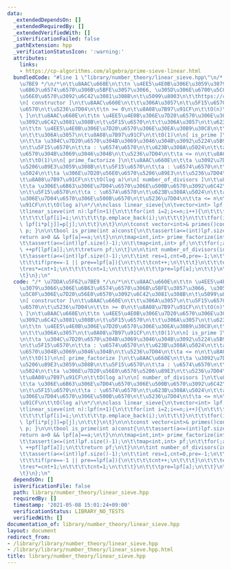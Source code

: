 ```yaml
---
data:
  _extendedDependsOn: []
  _extendedRequiredBy: []
  _extendedVerifiedWith: []
  _isVerificationFailed: false
  _pathExtension: hpp
  _verificationStatusIcon: ':warning:'
  attributes:
    links:
    - https://cp-algorithms.com/algebra/prime-sieve-linear.html
  bundledCode: "#line 1 \"library/number_theory/linear_sieve.hpp\"\n/* \u7DDA\u5F62\
    \u7BE9 */\n/*\n\t\u8AAC\u660E\n\t\tn \u4EE5\u4E0B\u306E\u3059\u3079\u3066\u306E\
    \u6B63\u6574\u6570\u306B\u5BFE\u3057\u3066, \u305D\u306E\u6700\u5C0F\u306E\u7D20\
    \u56E0\u6570\u3092\u6C42\u3081\u308B\n\t\u5099\u8003\n\t\thttps://cp-algorithms.com/algebra/prime-sieve-linear.html\n\
    \n[ constructor ]\n\t\u8AAC\u660E\n\t\t\u306A\u3057\n\t\u5F15\u6570\n\t\tn : \u6574\
    \u6570\n\t\u5236\u7D04\n\t\tn >= 0\n\t\u8A08\u7B97\u91CF\n\t\tO(n)\n\n[ primes\
    \ ]\n\t\u8AAC\u660E\n\t\tn \u4EE5\u4E0B\u306E\u7D20\u6570\u306E\u30EA\u30B9\u30C8\
    \u3092\u6C42\u3081\u308B\n\t\u5F15\u6570\n\t\t\u306A\u3057\n\t\u623B\u308A\u5024\
    \n\t\tn \u4EE5\u4E0B\u306E\u7D20\u6570\u306E\u30EA\u30B9\u30C8\n\t\u5236\u7D04\
    \n\t\t\u306A\u3057\n\t\u8A08\u7B97\u91CF\n\t\tO(1)\n\n[ is_prime ]\n\t\u8AAC\u660E\
    \n\t\ta \u304C\u7D20\u6570\u304B\u3069\u3046\u304B\u3092\u5224\u5B9A\u3059\u308B\
    \n\t\u5F15\u6570\n\t\ta : \u6574\u6570\n\t\u623B\u308A\u5024\n\t\ta \u304C\u7D20\
    \u6570\u304B\u3069\u3046\u304B\n\t\u5236\u7D04\n\t\ta <= n\n\t\u8A08\u7B97\u91CF\
    \n\t\tO(1)\n\n[ prime_factorize ]\n\t\u8AAC\u660E\n\t\ta \u3092\u7D20\u56E0\u6570\
    \u5206\u89E3\u3059\u308B\n\t\u5F15\u6570\n\t\ta : \u6574\u6570\n\t\u623B\u308A\
    \u5024\n\t\ta \u306E\u7D20\u56E0\u6570\u5206\u89E3\n\t\u5236\u7D04\n\t\ta <= n\n\
    \t\u8A08\u7B97\u91CF\n\t\tO(log a)\n\n[ number_of_divisors ]\n\t\u8AAC\u660E\n\
    \t\ta \u306E\u6B63\u306E\u7D04\u6570\u306E\u500B\u6570\u3092\u6C42\u3081\u308B\
    \n\t\u5F15\u6570\n\t\ta : \u6574\u6570\n\t\u623B\u308A\u5024\n\t\ta \u306E\u6B63\
    \u306E\u7D04\u6570\u306E\u500B\u6570\n\t\u5236\u7D04\n\t\ta <= n\n\t\u8A08\u7B97\
    \u91CF\n\t\tO(log a)\n*/\n\nclass linear_sieve{\n\tvector<int> lpf,p;\npublic:\n\
    \tlinear_sieve(int n):lpf(n+1){\n\t\tfor(int i=2;i<=n;i++){\n\t\t\tif(lpf[i]==0){\n\
    \t\t\t\tlpf[i]=i;\n\t\t\t\tp.emplace_back(i);\n\t\t\t}\n\t\t\tfor(int j=0;j<p.size()&&p[j]<=lpf[i]&&i*p[j]<=n;j++)\
    \ lpf[i*p[j]]=p[j];\n\t\t}\n\t}\n\n\tconst vector<int>& primes()const{ return\
    \ p; }\n\n\tbool is_prime(int a)const{\n\t\tassert(a<=(int)lpf.size()-1);\n\t\t\
    return a>0 && lpf[a]==a;\n\t}\n\n\tmap<int,int> prime_factorize(int a)const{\n\
    \t\tassert(a<=(int)lpf.size()-1);\n\t\tmap<int,int> pf;\n\t\tfor(;a>1;a/=lpf[a])\
    \ ++pf[lpf[a]];\n\t\treturn pf;\n\t}\n\n\tint number_of_divisors(int a)const{\n\
    \t\tassert(a<=(int)lpf.size()-1);\n\t\tint res=1,cnt=0,pre=-1;\n\t\tfor(;a>1;a/=lpf[a]){\n\
    \t\t\tif(pre==-1 || pre==lpf[a]){\n\t\t\t\tcnt++;\n\t\t\t}\n\t\t\telse{\n\t\t\t\
    \tres*=cnt+1;\n\t\t\t\tcnt=1;\n\t\t\t}\n\t\t\tpre=lpf[a];\n\t\t}\n\t\treturn res*(cnt+1);\n\
    \t}\n};\n"
  code: "/* \u7DDA\u5F62\u7BE9 */\n/*\n\t\u8AAC\u660E\n\t\tn \u4EE5\u4E0B\u306E\u3059\
    \u3079\u3066\u306E\u6B63\u6574\u6570\u306B\u5BFE\u3057\u3066, \u305D\u306E\u6700\
    \u5C0F\u306E\u7D20\u56E0\u6570\u3092\u6C42\u3081\u308B\n\t\u5099\u8003\n\t\thttps://cp-algorithms.com/algebra/prime-sieve-linear.html\n\
    \n[ constructor ]\n\t\u8AAC\u660E\n\t\t\u306A\u3057\n\t\u5F15\u6570\n\t\tn : \u6574\
    \u6570\n\t\u5236\u7D04\n\t\tn >= 0\n\t\u8A08\u7B97\u91CF\n\t\tO(n)\n\n[ primes\
    \ ]\n\t\u8AAC\u660E\n\t\tn \u4EE5\u4E0B\u306E\u7D20\u6570\u306E\u30EA\u30B9\u30C8\
    \u3092\u6C42\u3081\u308B\n\t\u5F15\u6570\n\t\t\u306A\u3057\n\t\u623B\u308A\u5024\
    \n\t\tn \u4EE5\u4E0B\u306E\u7D20\u6570\u306E\u30EA\u30B9\u30C8\n\t\u5236\u7D04\
    \n\t\t\u306A\u3057\n\t\u8A08\u7B97\u91CF\n\t\tO(1)\n\n[ is_prime ]\n\t\u8AAC\u660E\
    \n\t\ta \u304C\u7D20\u6570\u304B\u3069\u3046\u304B\u3092\u5224\u5B9A\u3059\u308B\
    \n\t\u5F15\u6570\n\t\ta : \u6574\u6570\n\t\u623B\u308A\u5024\n\t\ta \u304C\u7D20\
    \u6570\u304B\u3069\u3046\u304B\n\t\u5236\u7D04\n\t\ta <= n\n\t\u8A08\u7B97\u91CF\
    \n\t\tO(1)\n\n[ prime_factorize ]\n\t\u8AAC\u660E\n\t\ta \u3092\u7D20\u56E0\u6570\
    \u5206\u89E3\u3059\u308B\n\t\u5F15\u6570\n\t\ta : \u6574\u6570\n\t\u623B\u308A\
    \u5024\n\t\ta \u306E\u7D20\u56E0\u6570\u5206\u89E3\n\t\u5236\u7D04\n\t\ta <= n\n\
    \t\u8A08\u7B97\u91CF\n\t\tO(log a)\n\n[ number_of_divisors ]\n\t\u8AAC\u660E\n\
    \t\ta \u306E\u6B63\u306E\u7D04\u6570\u306E\u500B\u6570\u3092\u6C42\u3081\u308B\
    \n\t\u5F15\u6570\n\t\ta : \u6574\u6570\n\t\u623B\u308A\u5024\n\t\ta \u306E\u6B63\
    \u306E\u7D04\u6570\u306E\u500B\u6570\n\t\u5236\u7D04\n\t\ta <= n\n\t\u8A08\u7B97\
    \u91CF\n\t\tO(log a)\n*/\n\nclass linear_sieve{\n\tvector<int> lpf,p;\npublic:\n\
    \tlinear_sieve(int n):lpf(n+1){\n\t\tfor(int i=2;i<=n;i++){\n\t\t\tif(lpf[i]==0){\n\
    \t\t\t\tlpf[i]=i;\n\t\t\t\tp.emplace_back(i);\n\t\t\t}\n\t\t\tfor(int j=0;j<p.size()&&p[j]<=lpf[i]&&i*p[j]<=n;j++)\
    \ lpf[i*p[j]]=p[j];\n\t\t}\n\t}\n\n\tconst vector<int>& primes()const{ return\
    \ p; }\n\n\tbool is_prime(int a)const{\n\t\tassert(a<=(int)lpf.size()-1);\n\t\t\
    return a>0 && lpf[a]==a;\n\t}\n\n\tmap<int,int> prime_factorize(int a)const{\n\
    \t\tassert(a<=(int)lpf.size()-1);\n\t\tmap<int,int> pf;\n\t\tfor(;a>1;a/=lpf[a])\
    \ ++pf[lpf[a]];\n\t\treturn pf;\n\t}\n\n\tint number_of_divisors(int a)const{\n\
    \t\tassert(a<=(int)lpf.size()-1);\n\t\tint res=1,cnt=0,pre=-1;\n\t\tfor(;a>1;a/=lpf[a]){\n\
    \t\t\tif(pre==-1 || pre==lpf[a]){\n\t\t\t\tcnt++;\n\t\t\t}\n\t\t\telse{\n\t\t\t\
    \tres*=cnt+1;\n\t\t\t\tcnt=1;\n\t\t\t}\n\t\t\tpre=lpf[a];\n\t\t}\n\t\treturn res*(cnt+1);\n\
    \t}\n};\n"
  dependsOn: []
  isVerificationFile: false
  path: library/number_theory/linear_sieve.hpp
  requiredBy: []
  timestamp: '2021-05-08 15:01:24+09:00'
  verificationStatus: LIBRARY_NO_TESTS
  verifiedWith: []
documentation_of: library/number_theory/linear_sieve.hpp
layout: document
redirect_from:
- /library/library/number_theory/linear_sieve.hpp
- /library/library/number_theory/linear_sieve.hpp.html
title: library/number_theory/linear_sieve.hpp
---
```

